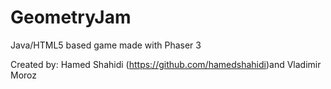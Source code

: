 # GeometryJam
Java/HTML5 based game made with Phaser 3

Created by:
Hamed Shahidi (https://github.com/hamedshahidi)and Vladimir Moroz
